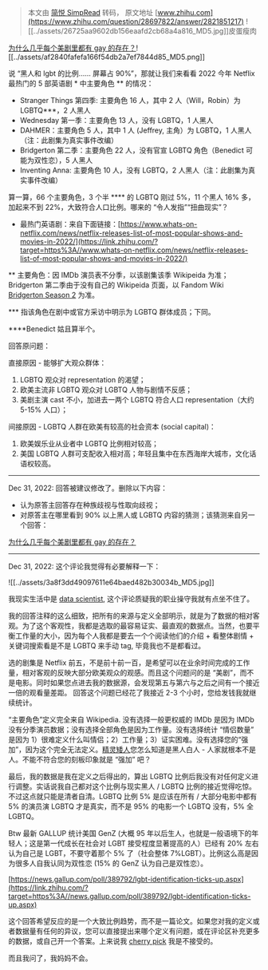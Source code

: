 > 本文由 [简悦 SimpRead](http://ksria.com/simpread/) 转码， 原文地址 [www.zhihu.com](https://www.zhihu.com/question/28697822/answer/2821851217) ![[../assets/26725aa9602db156eaafd2cb68a4a816_MD5.jpg]]皮蛋瘦肉

[为什么几乎每个美剧里都有 gay 的存在？](https://www.zhihu.com/question/28697822/answer/2821816642)![[../assets/af2840fafefa166f54db2a7ef7844d85_MD5.png]]

说 “黑人和 lgbt 的比例...... 屏幕占 90%”，那就让我们来看看 2022 今年 Netflix 最热门的 5 部英语剧 * 中主要角色 ** 的情况：

*   Stranger Things 第四季: 主要角色 16 人，其中 2 人（Will，Robin）为 LGBTQ***，2 人黑人
*   Wednesday 第一季：主要角色 13 人，没有 LGBTQ，1 人黑人
*   DAHMER：主要角色 5 人，其中 1 人 (Jeffrey, 主角）为 LGBTQ，1 人黑人 （注：此剧集为真实事件改编）
*   Bridgerton 第二季：主要角色 22 人，没有官宣 LGBTQ 角色（Benedict 可能为双性恋），5 人黑人
*   Inventing Anna: 主要角色 10 人，没有 LGBTQ，2 人黑人（注：此剧集为真实事件改编）

算一算，66 个主要角色，3 个半 **** 的 LGBTQ 刚过 5%，11 个黑人 16% 多，加起来不到 22%，大致符合人口比例。哪来的 “令人发指”“扭曲现实”？

* 最热门英语剧：来自下面链接：[https://www.whats-on-netflix.com/news/netflix-releases-list-of-most-popular-shows-and-movies-in-2022/](https://link.zhihu.com/?target=https%3A//www.whats-on-netflix.com/news/netflix-releases-list-of-most-popular-shows-and-movies-in-2022/)

** 主要角色：因 IMDb 演员表不分季，以该剧集该季 Wikipeida 为准；Bridgerton 第二季由于没有自己的 Wikipeida 页面，以 Fandom Wiki [Bridgerton Season 2](https://link.zhihu.com/?target=https%3A//bridgerton.fandom.com/wiki/Season_2) 为准。

*** 指该角色在剧中或官方采访中明示为 LGBTQ 群体成员；下同。

****Benedict 姑且算半个。

回答原问题：

直接原因 - 能够扩大观众群体：

1.  LGBTQ 观众对 representation 的渴望；
2.  欧美主流非 LGBTQ 观众对 LGBTQ 人物与剧情不反感；
3.  美剧主演 cast 不小，加进去一两个 LGBTQ 符合人口 representation（大约 5-15% 人口）；

间接原因 - LGBTQ 人群在欧美有较高的社会资本 (social capital)：

1.  欧美娱乐业从业者中 LGBTQ 比例相对较高；
2.  美国 LGBTQ 人群可支配收入相对高；年轻且集中在东西海岸大城市，文化话语权较高。

* * *

Dec 31, 2022: 回答被建议修改了。删除以下内容：

*   认为原答主回答存在种族歧视与性取向歧视；
*   对原答主在哪里看到 90% 以上黑人或 LGBTQ 内容的猜测；该猜测来自另一个回答：

[为什么几乎每个美剧里都有 gay 的存在？](https://www.zhihu.com/question/28697822/answer/2820165070)

* * *

Dec 31, 2022: 这个评论我觉得有必要解释一下：

![[../assets/3a8f3dd49097611e64baed482b30034b_MD5.jpg]]

我现实生活中是 [data scientist](https://www.zhihu.com/search?q=data%20scientist&search_source=Entity&hybrid_search_source=Entity&hybrid_search_extra=%7B%22sourceType%22%3A%22answer%22%2C%22sourceId%22%3A2821851217%7D), 这个评论质疑我的职业操守我就有点坐不住了。

我的回答注释的这么细致，把所有的来源与定义全部明示，就是为了数据的相对客观。为了这个客观性，我都是选取的最容易证实、最直观的数据点。当然，也要平衡工作量的大小，因为每个人我都是要去一个个阅读他们的介绍 + 看整体剧情 + 关键词搜索看是不是 LGBTQ 来手动 tag, 毕竟我也不是都看过。

选的剧集是 Netflix 前五，不是前十前一百，是希望可以在业余时间完成的工作量，相对客观的反映大部分欧美观众的观感。而且这个问题问的是 “美剧”，而不是电影。同时如果您点进去我的数据源，会发现第五与第六与之后之间有一个接近一倍的观看量差距。 回答这个问题已经花了我接近 2-3 个小时，您给发钱我就继续统计。

“主要角色”定义完全来自 Wikipedia. 没有选择一般更权威的 IMDb 是因为 IMDb 没有分季演员数据；没有选择全部角色是因为工作量。没有选择统计 “情侣数量” 是因为 1）很难定义什么叫情侣；2）工作量；3）证实困难。没有选择您的“强加”，因为这个完全无法定义。[精灵矮人](https://www.zhihu.com/search?q=%E7%B2%BE%E7%81%B5%E7%9F%AE%E4%BA%BA&search_source=Entity&hybrid_search_source=Entity&hybrid_search_extra=%7B%22sourceType%22%3A%22answer%22%2C%22sourceId%22%3A2821851217%7D)您怎么知道是黑人白人 - 人家就根本不是人。不能不符合您的刻板印象就是 “强加” 吧？

最后，我的数据是我在定义之后得出的，算出 LGBTQ 比例后我没有对任何定义进行调整。实话说我自己都对这个比例与现实黑人 / LGBTQ 比例的接近觉得吃惊。不过这点就只能是清者自清。LGBTQ 比例 5% 是应该在所有 / 大部分电影中都有 5% 的演员演 LGBTQ 才是真实，而不是 95% 的电影一个 LGBTQ 没有，5% 全 LGBTQ。

Btw 最新 GALLUP 统计美国 GenZ (大概 95 年以后生人，也就是一般语境下的年轻人；这是第一代成长在社会对 LGBT 接受程度显著提高的人）已经有 20% 左右认为自己是 LGBT，不要守着那个 5% 了（社会整体 7%LGBT）。比例这么高是因为很多人自我认同为双性恋 (15% 的 GenZ 认为自己是双性恋）。

[https://news.gallup.com/poll/389792/lgbt-identification-ticks-up.aspx](https://link.zhihu.com/?target=https%3A//news.gallup.com/poll/389792/lgbt-identification-ticks-up.aspx)

这个回答希望反应的是一个大致比例趋势，而不是一篇论文。如果您对我的定义或者数据量有任何的异议，您可以直接提出来哪个定义有问题，或在评论区补充更多的数据，或自己开一个答案。上来说我 [cherry pick](https://www.zhihu.com/search?q=cherry%20pick&search_source=Entity&hybrid_search_source=Entity&hybrid_search_extra=%7B%22sourceType%22%3A%22answer%22%2C%22sourceId%22%3A2821851217%7D) 我是不接受的。

而且我问了，我妈妈不会。
